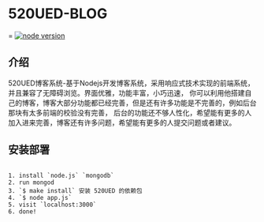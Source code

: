 <h1>520UED-BLOG</h1>
=
<a href="http://nodejs.org/download/"><img src="https://camo.githubusercontent.com/83d21b8684f160ecb050ca622a91456279018a64/68747470733a2f2f696d672e736869656c64732e696f2f62616467652f6e6f64652e6a732d2533453d5f302e31302d677265656e2e7376673f7374796c653d666c61742d737175617265" alt="node version" data-canonical-src="https://img.shields.io/badge/node.js-%3E=_0.10-green.svg?style=flat-square" style="max-width:100%;"></a>



<h2>介绍</h2>

520UED博客系统-基于Nodejs开发博客系统，采用响应式技术实现的前端系统，并且兼容了无障碍浏览。界面优雅，功能丰富，小巧迅速，
你可以利用他搭建自己的博客，博客大部分功能都已经完善，但是还有许多功能是不完善的，例如后台那块有太多前端的校验没有完善，
后台的功能还不够人性化，希望能有更多的人加入进来完善，博客还有许多问题，希望能有更多的人提交问题或者建议。


<h2>安装部署</h2>

<pre>
<code>
1. install `node.js` `mongodb`
2. run mongod
3. `$ make install` 安装 520UED 的依赖包
4. `$ node app.js`
5. visit `localhost:3000`
6. done!
</code>
</pre>
